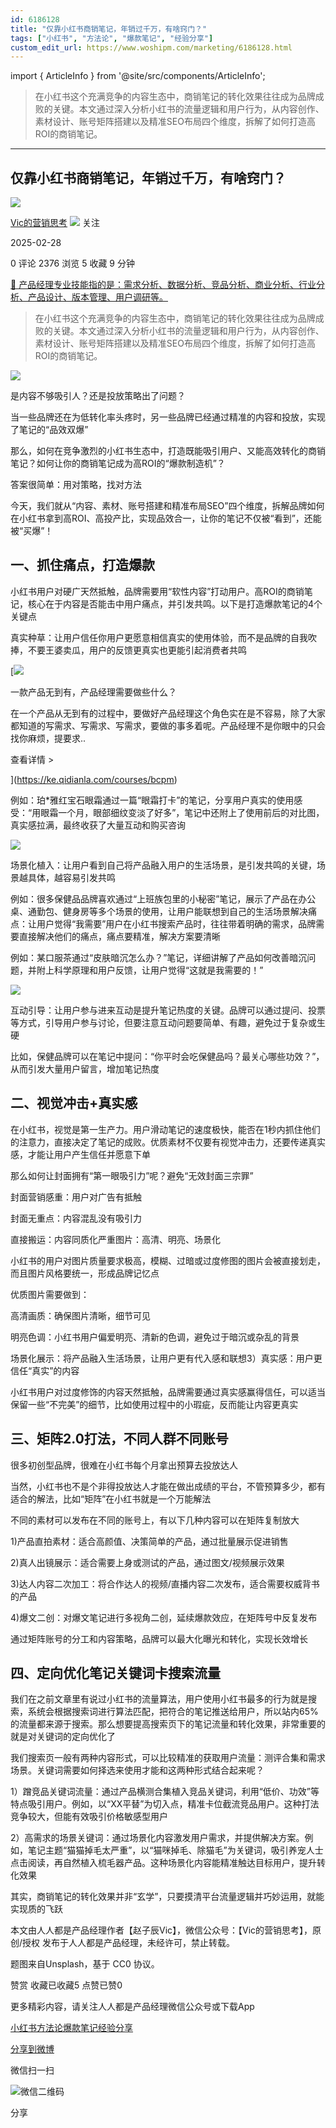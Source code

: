 ```yaml
---
id: 6186128
title: "仅靠小红书商销笔记，年销过千万，有啥窍门？"
tags: ["小红书", "方法论", "爆款笔记", "经验分享"]
custom_edit_url: https://www.woshipm.com/marketing/6186128.html
---
```

import { ArticleInfo } from '@site/src/components/ArticleInfo';

<ArticleInfo
    author="Vic的营销思考"
    authorLink="https://www.woshipm.com/u/1571258"
    published="2025-02-28"
    views={2376}
    comments={0}
    collects={5}
/>

> 在小红书这个充满竞争的内容生态中，商销笔记的转化效果往往成为品牌成败的关键。本文通过深入分析小红书的流量逻辑和用户行为，从内容创作、素材设计、账号矩阵搭建以及精准SEO布局四个维度，拆解了如何打造高ROI的商销笔记。

---

## 仅靠小红书商销笔记，年销过千万，有啥窍门？

[![](https://static.woshipm.com/view/woshipm_api_def_20240307101527_4536.jpg?imageView2/1/w/72/h/72/q/100)](https://www.woshipm.com/u/1571258)

[Vic的营销思考](https://www.woshipm.com/u/1571258) ![](https://static.woshipm.com/tag/1101_1@2x.png) 关注

2025-02-28

0 评论 2376 浏览 5 收藏 9 分钟

[🔗 产品经理专业技能指的是：需求分析、数据分析、竞品分析、商业分析、行业分析、产品设计、版本管理、用户调研等。](https://ke.qidianla.com/courses/90pm)

> 在小红书这个充满竞争的内容生态中，商销笔记的转化效果往往成为品牌成败的关键。本文通过深入分析小红书的流量逻辑和用户行为，从内容创作、素材设计、账号矩阵搭建以及精准SEO布局四个维度，拆解了如何打造高ROI的商销笔记。

![](https://image.woshipm.com/2024/10/19/3302a57c-8dde-11ef-a842-00163e142b65.png)

是内容不够吸引人？还是投放策略出了问题？

当一些品牌还在为低转化率头疼时，另一些品牌已经通过精准的内容和投放，实现了笔记的“品效双爆”

那么，如何在竞争激烈的小红书生态中，打造既能吸引用户、又能高效转化的商销笔记？如何让你的商销笔记成为高ROI的“爆款制造机”？

答案很简单：用对策略，找对方法

今天，我们就从“内容、素材、账号搭建和精准布局SEO”四个维度，拆解品牌如何在小红书拿到高ROI、高投产比，实现品效合一，让你的笔记不仅被“看到”，还能被“买爆”！

## 一、抓住痛点，打造爆款

小红书用户对硬广天然抵触，品牌需要用“软性内容”打动用户。高ROI的商销笔记，核心在于内容是否能击中用户痛点，并引发共鸣。以下是打造爆款笔记的4个关键点

真实种草：让用户信任你用户更愿意相信真实的使用体验，而不是品牌的自我吹捧，不要王婆卖瓜，用户的反馈更真实也更能引起消费者共鸣

[![](https://image.woshipm.com/2023/08/02/58dc678c-30e3-11ee-88e7-00163e0b5ff3.png)

一款产品无到有，产品经理需要做些什么？

在一个产品从无到有的过程中，要做好产品经理这个角色实在是不容易，除了大家都知道的写需求、写需求、写需求，要做的事多着呢。产品经理不是你眼中的只会找你麻烦，提要求..

查看详情 >

](https://ke.qidianla.com/courses/bcpm)

例如：珀\*雅红宝石眼霜通过一篇“眼霜打卡”的笔记，分享用户真实的使用感受：“用眼霜一个月，眼部细纹变淡了好多”，笔记中还附上了使用前后的对比图，真实感拉满，最终收获了大量互动和购买咨询

![](https://image.woshipm.com/2025/02/27/84f2fef8-f4d7-11ef-8a16-00163e09d72f.png)

场景化植入：让用户看到自己将产品融入用户的生活场景，是引发共鸣的关键，场景越具体，越容易引发共鸣

例如：很多保健品品牌喜欢通过“上班族包里的小秘密”笔记，展示了产品在办公桌、通勤包、健身房等多个场景的使用，让用户能联想到自己的生活场景解决痛点：让用户觉得“我需要”用户在小红书搜索产品时，往往带着明确的需求，品牌需要直接解决他们的痛点，痛点要精准，解决方案要清晰

例如：某口服茶通过“皮肤暗沉怎么办？”笔记，详细讲解了产品如何改善暗沉问题，并附上科学原理和用户反馈，让用户觉得“这就是我需要的！”

![](https://image.woshipm.com/2025/02/27/8609739e-f4d7-11ef-8a16-00163e09d72f.png)

互动引导：让用户参与进来互动是提升笔记热度的关键。品牌可以通过提问、投票等方式，引导用户参与讨论，但要注意互动问题要简单、有趣，避免过于复杂或生硬

比如，保健品牌可以在笔记中提问：“你平时会吃保健品吗？最关心哪些功效？”，从而引发大量用户留言，增加笔记热度

## 二、视觉冲击+真实感

在小红书，视觉是第一生产力。用户滑动笔记的速度极快，能否在1秒内抓住他们的注意力，直接决定了笔记的成败。优质素材不仅要有视觉冲击力，还要传递真实感，才能让用户产生信任并愿意下单

那么如何让封面拥有“第一眼吸引力”呢？避免“无效封面三宗罪”

封面营销感重：用户对广告有抵触

封面无重点：内容混乱没有吸引力

直接搬运：内容同质化严重图片：高清、明亮、场景化

小红书的用户对图片质量要求极高，模糊、过暗或过度修图的图片会被直接划走，而且图片风格要统一，形成品牌记忆点

优质图片需要做到：

高清画质：确保图片清晰，细节可见

明亮色调：小红书用户偏爱明亮、清新的色调，避免过于暗沉或杂乱的背景

场景化展示：将产品融入生活场景，让用户更有代入感和联想3）真实感：用户更信任“真实”的内容

小红书用户对过度修饰的内容天然抵触，品牌需要通过真实感赢得信任，可以适当保留一些“不完美”的细节，比如使用过程中的小瑕疵，反而能让内容更真实

## 三、矩阵2.0打法，不同人群不同账号

很多初创型品牌，很难在小红书每个月拿出预算去投放达人

当然，小红书也不是个非得投放达人才能在做出成绩的平台，不管预算多少，都有适合的解法，比如“矩阵”在小红书就是一个万能解法

不同的素材可以发布在不同的账号上，有以下几种内容可以在矩阵复制放大

1)产品直拍素材：适合高颜值、决策简单的产品，通过批量展示促进销售

2)真人出镜展示：适合需要上身或测试的产品，通过图文/视频展示效果

3)达人内容二次加工：将合作达人的视频/直播内容二次发布，适合需要权威背书的产品

4)爆文二创：对爆文笔记进行多视角二创，延续爆款效应，在矩阵号中反复发布

通过矩阵账号的分工和内容策略，品牌可以最大化曝光和转化，实现长效增长

## 四、定向优化笔记关键词卡搜索流量

我们在之前文章里有说过小红书的流量算法，用户使用小红书最多的行为就是搜索，系统会根据搜索词进行算法匹配，把符合的笔记推送给用户，所以站内65%的流量都来源于搜索。那么想要提高搜索页下的笔记流量和转化效果，非常重要的就是对关键词的定向优化了

我们搜索页一般有两种内容形式，可以比较精准的获取用户流量：测评合集和需求场景。关键词需要如何择选来使用才能和这两种形式结合起来呢？

1）蹭竞品关键词流量：通过产品横测合集植入竞品关键词，利用“低价、功效”等特点吸引用户。例如，以“XX平替”为切入点，精准卡位截流竞品用户。这种打法竞争较大，但能有效吸引价格敏感型用户

2）高需求的场景关键词：通过场景化内容激发用户需求，并提供解决方案。例如，笔记主题“猫猫掉毛太严重”，以“猫咪掉毛、除猫毛”为关键词，吸引养宠人士点击阅读，再自然植入梳毛器产品。这种场景化内容能精准触达目标用户，提升转化效果

其实，商销笔记的转化效果并非“玄学”，只要摸清平台流量逻辑并巧妙运用，就能实现质的飞跃

本文由人人都是产品经理作者【赵子辰Vic】，微信公众号：【Vic的营销思考】，原创/授权 发布于人人都是产品经理，未经许可，禁止转载。

题图来自Unsplash，基于 CC0 协议。

赞赏 收藏已收藏5 点赞已赞0

更多精彩内容，请关注人人都是产品经理微信公众号或下载App

[小红书](https://www.woshipm.com/tag/%e5%b0%8f%e7%ba%a2%e4%b9%a6)[方法论](https://www.woshipm.com/tag/%e6%96%b9%e6%b3%95%e8%ae%ba)[爆款笔记](https://www.woshipm.com/tag/%e7%88%86%e6%ac%be%e7%ac%94%e8%ae%b0)[经验分享](https://www.woshipm.com/tag/%e7%bb%8f%e9%aa%8c%e5%88%86%e4%ba%ab)

[分享到微博](https://service.weibo.com/share/share.php?appkey=2775287854&title=仅靠小红书商销笔记，年销过千万，有啥窍门？&url=https://www.woshipm.com/marketing/6186128.html&pic=https://image.woshipm.com/2024/10/19/3302a57c-8dde-11ef-a842-00163e142b65.png)

微信扫一扫

![微信二维码](https://api.pwmqr.com/qrcode/create/?url=https://www.woshipm.com/marketing/6186128.html)

分享
